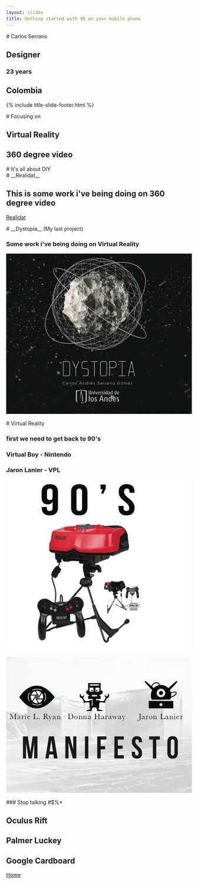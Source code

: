 ```yaml
---
layout: slides
title: Getting started with VR on your mobile phone
---
```

<section markdown="block" class="title-slide">
# Carlos Serrano 

## Designer

### 23 years

## __Colombia__

{% include title-slide-footer.html %}
</section>

<section markdown="block">
# Focusing on 

## Virtual Reality

## __360 degree video__

</section>

<section markdown="block">
# It's all about DIY



</section>
<section markdown="block">
# __Realidat__

## This is some work i've being doing on 360 degree video
[Realidat](https://youtu.be/1lzIM4nvVm4)

</section>
<section markdown="block">
# __Dystopia__ (My last project) 

### Some work i've being doing on __Virtual Reality__
![Dystopia](../img/dystopia.png)

</section>

<section markdown="block">
# Virtual Reality

### first we need to get back to __90's__

### Virtual Boy - __Nintendo__

### Jaron Lanier - __VPL__ 



</section>
<section markdown="block">








![VirtualBoy](../img/nintendo.png)













</section>
<section markdown="block">









![Manifesto](../img/manifesto.png)

















</section>

<section markdown="block">
### Stop talking #$%*

# Oculus Rift

## __Palmer Luckey__

# Google Cardboard

[Home](index.markdown)
	
</section>
